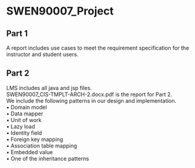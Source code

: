 # SWEN90007_Project

## Part 1
A report includes use cases to meet the requirement specification for the instructor and student users.

## Part 2
LMS includes all java and jsp files.\
SWEN90007_CIS-TMPLT-ARCH-2.docx.pdf is the report for Part 2.\
We include the following patterns in our design and implementation.\
  • Domain model\
  • Data mapper\
  • Unit of work\
  • Lazy load\
  • Identity field\
  • Foreign key mapping\
  • Association table mapping\
  • Embedded value\
  • One of the inheritance patterns
